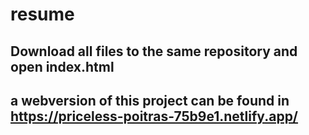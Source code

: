 # resume

## Download all files to the same repository and open index.html
## a webversion of this project can be found in https://priceless-poitras-75b9e1.netlify.app/
